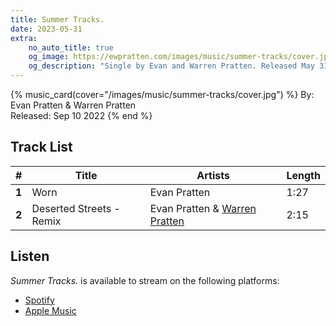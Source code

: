 ```yaml
---
title: Summer Tracks.
date: 2023-05-31
extra:
    no_auto_title: true
    og_image: https://ewpratten.com/images/music/summer-tracks/cover.jpg
    og_description: "Single by Evan and Warren Pratten. Released May 31 2023"
---
```


{% music_card(cover="/images/music/summer-tracks/cover.jpg") %}
By: Evan Pratten & Warren Pratten<br>
Released: Sep 10 2022
{% end %}

## Track List

|   #   | Title                    | Artists                                             | Length |
|:-----:|--------------------------|-----------------------------------------------------|--------|
| **1** | Worn                     | Evan Pratten                                        | 1:27   |
| **2** | Deserted Streets - Remix | Evan Pratten & [Warren Pratten](https://pratten.ca) | 2:15   |

## Listen

*Summer Tracks.* is available to stream on the following platforms:

- [Spotify](https://open.spotify.com/album/3bcakhzNwyK40K0TowcT0m)
- [Apple Music](https://music.apple.com/us/album/summer-tracks-single/1644648783)
